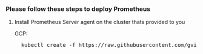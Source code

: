 ### Please follow these steps to deploy Prometheus

1. Install Prometheus Server agent on the cluster thats provided to you

<ul>GCP:
  
  <pre>
  kubectl create -f https://raw.githubusercontent.com/gvijayar/pks-workshop/master/grafana/InstallPrometheusAgent.yaml
  </pre>
</ul>

